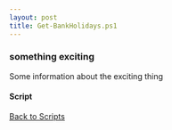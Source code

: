 ```yaml
---
layout: post
title: Get-BankHolidays.ps1
---
```


### something exciting

Some information about the exciting thing

#### Script

<script async src="https://gist-it.appspot.com/github.com/BanterBoy/scripts-blog/blob/master/PowerShell/scripts/time/Get-BankHolidays.ps1" crossorigin="anonymous"></script>

<a href="/menu/_pages/scripts.html">Back to Scripts</a>
